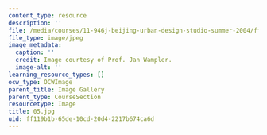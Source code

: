 ```yaml
---
content_type: resource
description: ''
file: /media/courses/11-946j-beijing-urban-design-studio-summer-2004/ff119b1b65de10cd20d42217b674ca6d_05.jpg
file_type: image/jpeg
image_metadata:
  caption: ''
  credit: Image courtesy of Prof. Jan Wampler.
  image-alt: ''
learning_resource_types: []
ocw_type: OCWImage
parent_title: Image Gallery
parent_type: CourseSection
resourcetype: Image
title: 05.jpg
uid: ff119b1b-65de-10cd-20d4-2217b674ca6d
---
```

